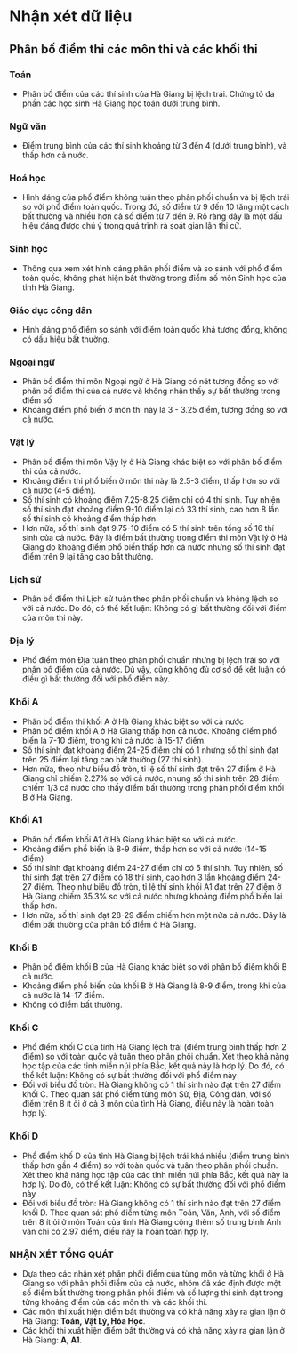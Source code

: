 # Nhận xét dữ liệu

## Phân bố điểm thi các môn thi và các khối thi

### Toán

- Phân bố điểm của các thí sinh của Hà Giang bị lệch trái. Chứng tỏ đa phần các học sinh Hà Giang học toán dưới trung bình.

### Ngữ văn

- Điểm trung bình của các thí sinh khoảng từ 3 đến 4 (dưới trung bình), và thấp hơn cả nước.

### Hoá học

- Hình dáng của phổ điểm không tuân theo phân phối chuẩn và bị lệch trái so với phổ điểm toàn quốc. Trong đó, số điểm từ 9 đến 10 tăng một cách bất thường và nhiều hơn cả số điểm từ 7 đến 9. Rõ ràng đây là một dấu hiệu đáng được chú ý trong quá trình rà soát gian lận thi cử.

### Sinh học 

- Thông qua xem xét hình dáng phân phối điểm và so sánh với phổ điểm toàn quốc, không phát hiện bất thường trong điểm số môn Sinh học của tỉnh Hà Giang.

### Giáo dục công dân

- Hình dáng phổ điểm so sánh với điểm toàn quốc khá tương đồng, không có dấu hiệu bất thường.

### Ngoại ngữ
- Phân bố điểm thi môn Ngoại ngữ ở Hà Giang có nét tương đồng so với phân bố điểm thi của cả nước và không nhận thấy sự bất thường trong điểm số
- Khoảng điểm phổ biến ở môn thi này là 3 - 3.25 điểm, tương đồng so với cả nước.

### Vật lý
- Phân bố điểm thi môn Vậy lý ở Hà Giang khác biệt so với phân bố điểm thi của cả nước.
- Khoảng điểm thi phổ biến ở môn thi này là 2.5-3 điểm, thấp hơn so với cả nước (4-5 điểm).
- Số thí sinh có khoảng điểm 7.25-8.25 điểm chỉ có 4 thí sinh. Tuy nhiên số thí sinh đạt khoảng điểm 9-10 điểm lại có 33 thí sinh, cao hơn 8 lần số thí sinh có khoảng điểm thấp hơn. 
- Hơn nữa, số thí sinh đạt 9.75-10 điểm có 5 thí sinh trên tổng số 16 thí sinh của cả nước. Đây là điểm bất thường trong điểm thi môn Vật lý ở Hà Giang do khoảng điểm phổ biến thấp hơn cả nước nhưng số thí sinh đạt điểm trên 9 lại tăng cao bất thường.

### Lịch sử
- Phân bố điểm thi Lịch sử tuân theo phân phối chuẩn và không lệch so với cả nước. Do đó, có thể kết luận: Không có gì bất thường đối với điểm của môn thi này.

### Địa lý
- Phổ điểm môn Địa tuân theo phân phối chuẩn nhưng bị lệch trái so với phân bố điểm của cả nước. Dù vậy, cũng không đủ cơ sở để kết luận có điều gì bất thường đối với phổ điểm này.

### Khối A
- Phân bố điểm thi khối A ở Hà Giang khác biệt so với cả nước
- Phân bố điểm khối A ở Hà Giang thấp hơn cả nước. Khoảng điểm phổ biến là 7-10 điểm, trong khi cả nước là 15-17 điểm.
- Số thí sinh đạt khoảng điểm 24-25 điểm chỉ có 1 nhưng số thí sinh đạt trên 25 điểm lại tăng cao bất thường (27 thí sinh). 
- Hơn nữa, theo như biểu đồ tròn, tỉ lệ số thí sinh đạt trên 27 điểm ở Hà Giang chỉ chiếm 2.27% so với cả nước, nhưng số thí sinh trên 28 điểm chiếm 1/3 cả nước cho thấy điểm bất thường trong phân phối điểm khối B ở Hà Giang.

### Khối A1
- Phân bố điểm khối A1 ở Hà Giang khác biệt so với cả nước.
- Khoảng điểm phổ biến là 8-9 điểm, thấp hơn so với cả nước (14-15 điểm)
- Số thí sinh đạt khoảng điểm 24-27 điểm chỉ có 5 thí sinh. Tuy nhiên, số thí sinh đạt trên 27 điểm có 18 thí sinh, cao hơn 3 lần khoảng điểm 24-27 điểm. Theo như biểu đồ tròn, tỉ lệ thí sinh khối A1 đạt trên 27 điểm ở Hà Giang chiếm 35.3% so với cả nước nhưng khoảng điểm phổ biến lại thấp hơn.
- Hơn nữa, số thí sinh đạt 28-29 điểm chiếm hơn một nửa cả nước. Đây là điểm bất thường của phân bố điểm ở Hà Giang.

### Khối B
- Phân bố điểm khối B của Hà Giang khác biệt so với phân bố điểm khối B cả nước.
- Khoảng điểm phổ biến của khối B ở Hà Giang là 8-9 điểm, trong khi của cả nước là 14-17 điểm.
- Không có điểm bất thường.

### Khối C

- Phổ điểm khối C của tỉnh Hà Giang lệch trái (điểm trung bình thấp hơn 2 điểm) so với toàn quốc và tuân theo phân phối chuẩn. Xét theo khả năng học tập của các tỉnh miền núi phía Bắc, kết quả này là hơp lý. Do đó, có thể kết luận: Không có sự bất thường đối với phổ điểm này
- Đối với biểu đồ tròn: Hà Giang không có 1 thí sinh nào đạt trên 27 điểm khối C. Theo quan sát phổ điểm từng môn Sử, Địa, Công dân, với số điểm trên 8 ít ỏi ở cả 3 môn của tình Hà Giang, điều này là hoàn toàn hợp lý.

### Khối D

- Phổ điểm khố D của tỉnh Hà Giang bị lệch trái khá nhiều (điểm trung bình thấp hơn gần 4 điểm) so với toàn quốc và tuân theo phân phối chuẩn. Xét theo khả năng học tập của các tỉnh miền núi phía Bắc, kết quả này là hơp lý. Do đó, có thể kết luận: Không có sự bất thường đối với phổ điểm này
- Đối với biểu đồ tròn: Hà Giang không có 1 thí sinh nào đạt trên 27 điểm khối D. Theo quan sát phổ điểm từng môn Toán, Văn, Anh, với số điểm trên 8 ít ỏi ở môn Toán của tình Hà Giang cộng thêm số trung bình Anh văn chỉ có 2.97 điểm, điều này là hoàn toàn hợp lý.


### NHẬN XÉT TỔNG QUÁT 
- Dựa theo các nhận xét phân phối điểm của từng môn và từng khối ở Hà Giang so với phân phối điểm của cả nước, nhóm đã xác định được một số điểm bất thường trong phân phối điểm và số lượng thí sinh đạt trong từng khoảng điểm của các môn thi và các khối thi.
- Các môn thi xuất hiện điểm bất thường và có khả năng xảy ra gian lận ở Hà Giang: __Toán, Vật Lý, Hóa Học__.
- Các khối thi xuất hiện điểm bất thường và có khả năng xảy ra gian lận ở Hà Giang: __A, A1__.